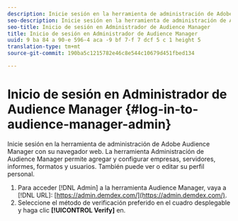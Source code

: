 ```yaml
---
description: Inicie sesión en la herramienta de administración de Adobe Audience Manager con su navegador web. La herramienta Administración de Audience Manager permite agregar y configurar empresas, servidores, informes, formatos y usuarios. También puede ver o editar su perfil personal.
seo-description: Inicie sesión en la herramienta de administración de Adobe Audience Manager con su navegador web. La herramienta Administración de Audience Manager permite agregar y configurar empresas, servidores, informes, formatos y usuarios. También puede ver o editar su perfil personal.
seo-title: Inicio de sesión en Administrador de Audience Manager
title: Inicio de sesión en Administrador de Audience Manager
uuid: 9 ba 84 a 90-e 596-4 aca -9 bf 7-f 7 dcf 5 c 1 height 5
translation-type: tm+mt
source-git-commit: 190ba5c1215782e46c8e544c10679d451fbed134

---
```



# Inicio de sesión en Administrador de Audience Manager {#log-in-to-audience-manager-admin}

Inicie sesión en la herramienta de administración de Adobe Audience Manager con su navegador web. La herramienta Administración de Audience Manager permite agregar y configurar empresas, servidores, informes, formatos y usuarios. También puede ver o editar su perfil personal.

<!-- t_login.xml -->

1. Para acceder [!DNL Admin] a la herramienta Audience Manager, vaya a [!DNL URL]: [https://admin.demdex.com/](https://admin.demdex.com/).
1. Seleccione el método de verificación preferido en el cuadro desplegable y haga clic **[!UICONTROL Verify]** en.
